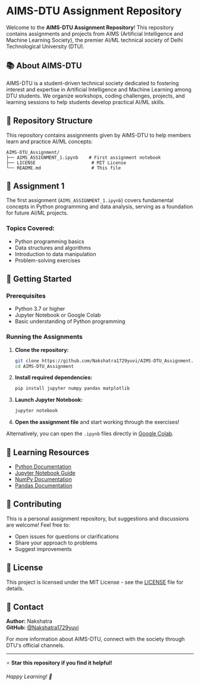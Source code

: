 # AIMS-DTU Assignment Repository

Welcome to the **AIMS-DTU Assignment Repository**! This repository contains assignments and projects from AIMS (Artificial Intelligence and Machine Learning Society), the premier AI/ML technical society of Delhi Technological University (DTU).

## 📚 About AIMS-DTU

AIMS-DTU is a student-driven technical society dedicated to fostering interest and expertise in Artificial Intelligence and Machine Learning among DTU students. We organize workshops, coding challenges, projects, and learning sessions to help students develop practical AI/ML skills.

## 📂 Repository Structure

This repository contains assignments given by AIMS-DTU to help members learn and practice AI/ML concepts:

```
AIMS-DTU_Assignment/
├── AIMS_ASSIGNMENT_1.ipynb    # First assignment notebook
├── LICENSE                     # MIT License
└── README.md                   # This file
```

## 🎯 Assignment 1

The first assignment (`AIMS_ASSIGNMENT_1.ipynb`) covers fundamental concepts in Python programming and data analysis, serving as a foundation for future AI/ML projects.

### Topics Covered:
- Python programming basics
- Data structures and algorithms
- Introduction to data manipulation
- Problem-solving exercises

## 🚀 Getting Started

### Prerequisites
- Python 3.7 or higher
- Jupyter Notebook or Google Colab
- Basic understanding of Python programming

### Running the Assignments

1. **Clone the repository:**
   ```bash
   git clone https://github.com/Nakshatra1729yuvi/AIMS-DTU_Assignment.git
   cd AIMS-DTU_Assignment
   ```

2. **Install required dependencies:**
   ```bash
   pip install jupyter numpy pandas matplotlib
   ```

3. **Launch Jupyter Notebook:**
   ```bash
   jupyter notebook
   ```

4. **Open the assignment file** and start working through the exercises!

Alternatively, you can open the `.ipynb` files directly in [Google Colab](https://colab.research.google.com/).

## 📖 Learning Resources

- [Python Documentation](https://docs.python.org/3/)
- [Jupyter Notebook Guide](https://jupyter.org/documentation)
- [NumPy Documentation](https://numpy.org/doc/)
- [Pandas Documentation](https://pandas.pydata.org/docs/)

## 🤝 Contributing

This is a personal assignment repository, but suggestions and discussions are welcome! Feel free to:
- Open issues for questions or clarifications
- Share your approach to problems
- Suggest improvements

## 📝 License

This project is licensed under the MIT License - see the [LICENSE](LICENSE.md) file for details.

## 👥 Contact

**Author:** Nakshatra  
**GitHub:** [@Nakshatra1729yuvi](https://github.com/Nakshatra1729yuvi)

For more information about AIMS-DTU, connect with the society through DTU's official channels.

---

⭐ **Star this repository if you find it helpful!**

*Happy Learning! 🚀*
